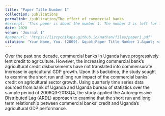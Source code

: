 ```yaml
---
title: "Paper Title Number 1"
collection: publications
permalink: /publication/The effect of commercial banks
#excerpt: 'This paper is about the number 1. The number 2 is left for future work.'
date: 2020
venue: 'Journal 1'
#paperurl: 'https://lizzychikapa.github.io/nathan/files/paper1.pdf'
citation: 'Your Name, You. (2009). &quot;Paper Title Number 1.&quot; <i>Journal 1</i>. 1(1).'
---
```


Over the past one decade, commercial banks in Uganda have progressively lent credit to agriculture. However, the increasing commercial bank’s agricultural credit disbursements have not translated into commensurate increase in agricultural GDP growth. Upon this backdrop, the study sought to examine the short run and long run impact of the commercial banks’ credit on agricultural sector growth. Using quarterly time series data sourced from bank of Uganda and Uganda bureau of statistics over the sample period of 2008Q3-2018Q4, the study applied the Autoregressive Distributed Lag (ARDL) approach to examine that the short run and long term relationship between commercial banks’ credit and Uganda’s agricultural GDP performance. 
